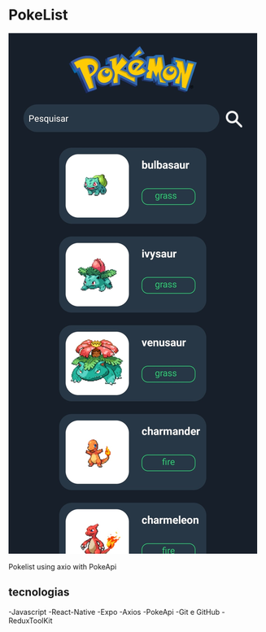 # PokeList

![preview](./assets/pokeversion2.jpg)

Pokelist using axio with PokeApi

## tecnologias

-Javascript
-React-Native
-Expo
-Axios
-PokeApi
-Git e GitHub
-ReduxToolKit
